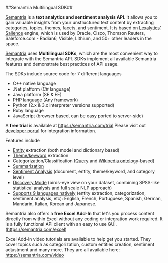 ##Semantria Multilingual SDK##

[Semantria](https://semantria.com) is a **text analytics and sentiment analysis API**. It allows you to gain valuable insights from your unstructured text content by extracting categories, topics, themes, facets, and sentiment. It is based on [Lexalytics' Salience](http://www.lexalytics.com/technical-info/salience-engine-for-text-analysis) engine, which is used by Oracle, Cisco, Thomson Reuters, Saleforce.com - Radian6, Visible, Lithium, and 50+ other leaders in the space.

[Semantria](https://semantria.com) uses **Multilingual SDKs**, which are the most convenient way to integrate with the Semantria API. SDKs implement all available Semantria features and demonstrate best practices of API usage.

The SDKs include source code for 7 different languages

- C++ native language
- .Net platform (C# language)
- Java platform (SE & EE)
- PHP language (Any framework)
- Python (2.x & 3.x interpreter versions supported)
- Ruby language
- JavaScript (browser based, can be easy ported to server-side)

A **free trial** is available at https://semantria.com/trial 
Please visit out [developer portal](https://semantria.com/developer) for integration information.

Features include

- [Entity](https://semantria.com/features/entity-extraction) extraction (both model and dictionary based)
- [Theme/keyword](https://semantria.com/features/themes) extraction
- Categorization/Classification ([Query](https://semantria.com/features/query-topics) and [Wikipedia ontology](https://semantria.com/features/concept-matrix-deep-learning)-based)
- [Summarization](https://semantria.com/features/summarization)
- [Sentiment Analysis](https://semantria.com/features/sentiment-analysis) (document, entity, theme/keyword, and category level)
- [Discovery Mode](https://semantria.com/features/discovery-content-analysis) (birds-eye view on your dataset, combining SPSS-like statistical analysis and full scale NLP approach)
- [Supports 9 languages natively](https://semantria.com/features/multi-lingual-support) (entity extraction, categorization, sentiment analysis, etc): English, French, Portuguese, Spanish, German, Mandarin, Italian, Korean and Japanese.

Semantria also offers a **free Excel Add-In** that let's you process content directly from within Excel without any coding or integration work required. It is a fully functional API client with an easy to use GUI. (https://semantria.com/excel) 

Excel Add-In video tutorials are available to help get you started. They cover topics such as categorization, custom entities creation, sentiment adjustment and many more. They are all available here: https://semantria.com/video
